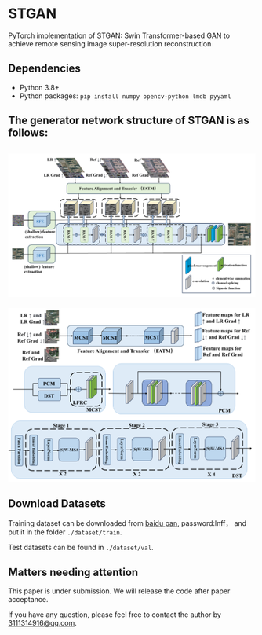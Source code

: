 # STGAN
PyTorch implementation of STGAN: Swin Transformer-based GAN to achieve remote sensing image super-resolution reconstruction

## Dependencies

- Python 3.8+
- Python packages: `pip install numpy opencv-python lmdb pyyaml`


## The generator network structure of STGAN is as follows:

![image text](https://github.com/hw-star/STGAN/blob/main/readmeIamges/generator.png)
-------------------------------------------------------------------------------------------------------
![image text](https://github.com/hw-star/STGAN/blob/main/readmeIamges/module-2.png)


## Download Datasets

Training dataset can be downloaded from [baidu pan](https://pan.baidu.com/s/1M5HAlb9DqO5IOWQexETFaw), password:lnff， and put it in the folder `./dataset/train`.

Test datasets can be found in `./dataset/val`.

## Matters needing attention

This paper is under submission. We will release the code after paper acceptance. 

If you have any question, please feel free to contact the author by 3111314916@qq.com.